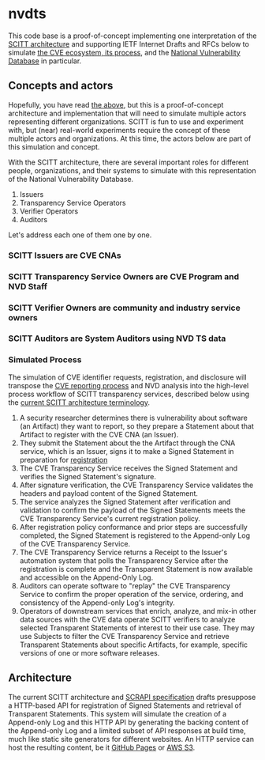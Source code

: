 # nvdts

This code base is a proof-of-concept implementing one interpretation of the [SCITT architecture](https://www.ietf.org/archive/id/draft-ietf-scitt-architecture-06.html#name-terminology) and supporting IETF Internet Drafts and RFCs below to simulate [the CVE ecosystem, its process](https://www.cve.org/About/Process), and the [National Vulnerability Database](https://nvd.nist.gov/) in particular.

## Concepts and actors

Hopefully, you have read [the above](#nvdts), but this is a proof-of-concept architecture and implementation that will need to simulate multiple actors representing different organizations. SCITT is fun to use and experiment with, but (near) real-world experiments require the concept of these multiple actors and organizations. At this time, the actors below are part of this simulation and concept.

With the SCITT architecture, there are several important roles for different people, organizations, and their systems to simulate with this representation of the National Vulnerability Database.

1. Issuers
1. Transparency Service Operators
1. Verifier Operators
1. Auditors

Let's address each one of them one by one.

### SCITT Issuers are CVE CNAs

### SCITT Transparency Service Owners are CVE Program and NVD Staff

### SCITT Verifier Owners are community and industry service owners

### SCITT Auditors are System Auditors using NVD TS data

### Simulated Process

The simulation of CVE identifier requests, registration, and disclosure will transpose the [CVE reporting process](https://www.cve.org/About/Process) and NVD analysis into the high-level process workflow of SCITT transparency services, described below using the [current SCITT architecture terminology](https://www.ietf.org/archive/id/draft-ietf-scitt-architecture-06.html#name-terminology).

1. A security researcher determines there is vulnerability about software (an Artifact) they want to report, so they prepare a Statement about that Artifact to register with the CVE CNA (an Issuer).
1. They submit the Statement about the the Artifact through the CNA service, which is an Issuer, signs it to make a Signed Statement in preparation for [registration](https://www.ietf.org/archive/id/draft-ietf-scitt-architecture-06.html#name-registration-policies)
1. The CVE Transparency Service receives the Signed Statement and verifies the Signed Statement's signature.
1. After signature verification, the CVE Transparency Service validates the headers and payload content of the Signed Statement. 
1. The service analyzes the Signed Statement after verification and validation to confirm the payload of the Signed Statements meets the CVE Transparency Service's current registration policy.
1. After registration policy conformance and prior steps are successfully completed, the Signed Statement is registered to the Append-only Log of the CVE Transparency Service.
1. The CVE Transparency Service returns a Receipt to the Issuer's automation system that polls the Transparency Service after the registration is complete and the Transparent Statement is now available and accessible on the Append-Only Log.
1. Auditors can operate software to "replay" the CVE Transparency Service to confirm the proper operation of the service, ordering, and consistency of the Append-only Log's integrity.
1. Operators of downstream services that enrich, analyze, and mix-in other data sources with the CVE data operate SCITT verifiers to analyze selected Transparent Statements of interest to their use case. They may use Subjects to filter the CVE Transparency Service and retrieve Transparent Statements about specific Artifacts, for example, specific versions of one or more software releases.

## Architecture

The current SCITT architecture and [SCRAPI specification](https://datatracker.ietf.org/doc/html/draft-ietf-scitt-scrapi-01) drafts presuppose a HTTP-based API for registration of Signed Statements and retrieval of Transparent Statements. This system will simulate the creation of a Append-only Log and this HTTP API by generating the backing content of the Append-only Log and a limited subset of API responses at build time, much like static site generators for different websites. An HTTP service can host the resulting content, be it [GitHub Pages](https://pages.github.com/) or [AWS S3](https://aws.amazon.com/s3/).
